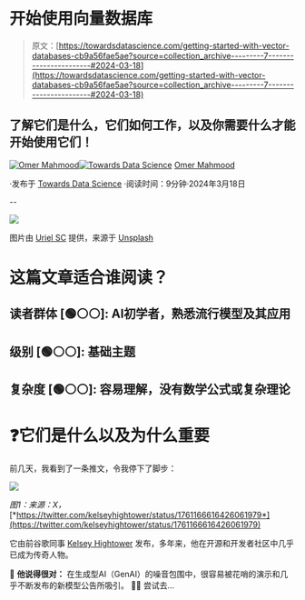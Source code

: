 # 开始使用向量数据库

> 原文：[https://towardsdatascience.com/getting-started-with-vector-databases-cb9a56fae5ae?source=collection_archive---------7-----------------------#2024-03-18](https://towardsdatascience.com/getting-started-with-vector-databases-cb9a56fae5ae?source=collection_archive---------7-----------------------#2024-03-18)

## 了解它们是什么，它们如何工作，以及你需要什么才能开始使用它们！

[](https://medium.com/@omermx?source=post_page---byline--cb9a56fae5ae--------------------------------)[![Omer Mahmood](../Images/0c87da4134bea397c77bc4ba6640e34b.png)](https://medium.com/@omermx?source=post_page---byline--cb9a56fae5ae--------------------------------)[](https://towardsdatascience.com/?source=post_page---byline--cb9a56fae5ae--------------------------------)[![Towards Data Science](../Images/a6ff2676ffcc0c7aad8aaf1d79379785.png)](https://towardsdatascience.com/?source=post_page---byline--cb9a56fae5ae--------------------------------) [Omer Mahmood](https://medium.com/@omermx?source=post_page---byline--cb9a56fae5ae--------------------------------)

·发布于 [Towards Data Science](https://towardsdatascience.com/?source=post_page---byline--cb9a56fae5ae--------------------------------) ·阅读时间：9分钟·2024年3月18日

--

![](../Images/46386a2565b7086424b1113600e8c7ea.png)

图片由 [Uriel SC](https://unsplash.com/@urielsc26?utm_content=creditCopyText&utm_medium=referral&utm_source=unsplash) 提供，来源于 [Unsplash](https://unsplash.com/photos/blue-and-white-floral-textile-11KDtiUWRq4?utm_content=creditCopyText&utm_medium=referral&utm_source=unsplash)

# 这篇文章适合谁阅读？

## 读者群体 [🟢⚪️⚪️]: AI初学者，熟悉流行模型及其应用

## 级别 [🟢⚪️⚪️]: 基础主题

## **复杂度** [🟢⚪️⚪️]: 容易理解，没有数学公式或复杂理论

# ❓它们是什么以及为什么重要

前几天，我看到了一条推文，令我停下了脚步：

![](../Images/182f125563b27dabb77b057da42b5534.png)

*图1：来源：X，* [*https://twitter.com/kelseyhightower/status/1761166616426061979*](https://twitter.com/kelseyhightower/status/1761166616426061979)

它由前谷歌同事 [Kelsey Hightower](https://en.wikipedia.org/wiki/Kelsey_Hightower) 发布，多年来，他在开源和开发者社区中几乎已成为传奇人物。

🤔 **他说得很对：** 在生成型AI（GenAI）的噪音包围中，很容易被花哨的演示和几乎不断发布的新模型公告所吸引。 😮‍💨 尝试去…
